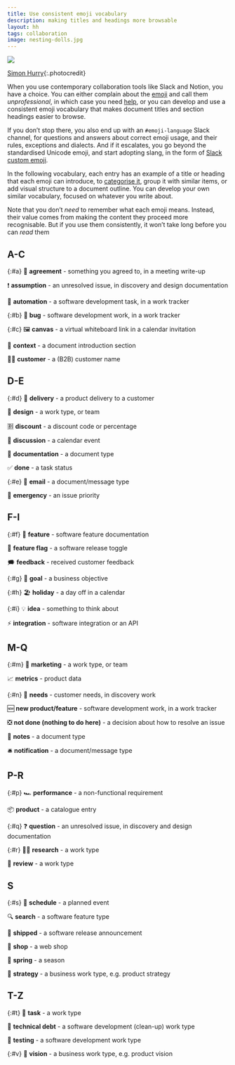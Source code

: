 ```yaml
---
title: Use consistent emoji vocabulary
description: making titles and headings more browsable
layout: hh
tags: collaboration
image: nesting-dolls.jpg
---
```


![](nesting-dolls.jpg)

[Simon Hurry](https://unsplash.com/photos/QtiZpH_N2sA){:.photocredit}

When you use contemporary collaboration tools like Slack and Notion, you have a choice.
You can either complain about the [emoji](https://en.wikipedia.org/wiki/Emoji)
and call them _unprofessional_, in which case you need [help](executive-training-remote#emoji),
or you can develop and use a consistent emoji vocabulary that makes document titles and section headings easier to browse.

If you don’t stop there, you also end up with an `#emoji-language` Slack channel,
for questions and answers about correct emoji usage, and their rules, exceptions and dialects.
And if it escalates, you go beyond the standardised Unicode emoji,
and start adopting slang, in the form of
[Slack custom emoji](https://slackmojis.com).

In the following vocabulary, each entry has an example of a title or heading that each emoji can introduce,
to [categorise it](activity-feed-design#emoji), 
group it with similar items, or add visual structure to a document outline.
You can develop your own similar vocabulary, focused on whatever you write about.

Note that you don’t _need_ to remember what each emoji means.
Instead, their value comes from making the content they proceed more recognisable.
But if you use them consistently, it won’t take long before you can _read_ them


## A-C

{:#a}
🤝 **agreement** - something you agreed to, in a meeting write-up

❗️ **assumption** - an unresolved issue, in discovery and design documentation

🤖 **automation** - a software development task, in a work tracker

{:#b}
🐛 **bug** - software development work, in a work tracker

{:#c}
🖼️ **canvas** - a virtual whiteboard link in a calendar invitation

📌 **context** - a document introduction section

🧑‍💼 **customer** - a (B2B) customer name


## D-E

{:#d}
🚛 **delivery** - a product delivery to a customer

🎨 **design** - a work type, or team

🈹 **discount** - a discount code or percentage

💬 **discussion** - a calendar event

📖 **documentation** - a document type

✅ **done** - a task status

{:#e}
📧 **email** - a document/message type

🚨 **emergency** - an issue priority


## F-I

{:#f}
💎 **feature** - software feature documentation

🚩 **feature flag** - a software release toggle

🗯️ **feedback** - received customer feedback

{:#g}
🎯 **goal** - a business objective

{:#h}
🏖️ **holiday** - a day off in a calendar

{:#i}
💡 **idea** - something to think about

⚡️ **integration** - software integration or an API


## M-Q

{:#m}
📣 **marketing** - a work type, or team

📈 **metrics** - product data

{:#n}
🌱 **needs** - customer needs, in discovery work

🆕 **new product/feature** - software development work, in a work tracker

❎ **not done (nothing to do here)** - a decision about how to resolve an issue

📝 **notes** - a document type

🛎️ **notification** - a document/message type


## P-R

{:#p}
🏎️ **performance** - a non-functional requirement

📦 **product** - a catalogue entry

{:#q}
❓ **question** - an unresolved issue, in discovery and design documentation

{:#r}
🧑‍🔬 **research** - a work type

👀 **review** - a work type


## S

{:#s}
📆 **schedule** - a planned event

🔍 **search** - a software feature type

🚢 **shipped** - a software release announcement

🏪 **shop** - a web shop

🌼 **spring** - a season

🚀 **strategy** - a business work type, e.g. product strategy


## T-Z

{:#t}
🔨 **task** - a work type

🧹 **technical debt** - a software development (clean-up) work type

🧪 **testing** - a software development work type

{:#v}
🔭 **vision** - a business work type, e.g. product vision
